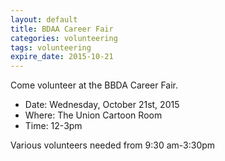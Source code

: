```yaml
---
layout: default
title: BDAA Career Fair
categories: volunteering
tags: volunteering
expire_date: 2015-10-21
---
```


Come volunteer at the BBDA Career Fair.

- Date: Wednesday, October 21st, 2015
- Where: The Union Cartoon Room
- Time: 12-3pm

Various volunteers needed from 9:30 am-3:30pm
